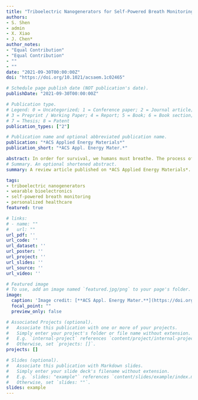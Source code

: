 ```yaml
---
title: "Triboelectric Nanogenerators for Self-Powered Breath Monitoring"
authors:
- S. Shen
- admin
- X. Xiao
- J. Chen*
author_notes:
- "Equal Contribution"
- "Equal Contribution"
- ""
- ""
date: "2021-09-30T00:00:00Z"
doi: "https://doi.org/10.1021/acsaem.1c02465"

# Schedule page publish date (NOT publication's date).
publishDate: "2021-09-30T00:00:00Z"

# Publication type.
# Legend: 0 = Uncategorized; 1 = Conference paper; 2 = Journal article;
# 3 = Preprint / Working Paper; 4 = Report; 5 = Book; 6 = Book section;
# 7 = Thesis; 8 = Patent
publication_types: ["2"]

# Publication name and optional abbreviated publication name.
publication: "*ACS Applied Energy Materials*"
publication_short: "*ACS Appl. Energy Mater.*"

abstract: In order for survival, we humans must breathe. The process of breathing involves not only the exchange of oxygen and carbon dioxide but also the exhalation of chemical compounds that can reflect one’s physical health. Additionally, exhaled breath contains many physical properties that can be measured for physiological monitoring. Our ability to control breathing provides a strong foundation for the creation of breath monitoring devices; however, currently existing ones are impractical due to their low portability, need for batteries, difficulty in breath sample collection, and inability for continuous monitoring. One way of combating these issues is through the use of breath-based wearable bioelectronics involving triboelectric nanogenerators (TENGs), a rapidly developing technology that is capable of converting mechanical energy into electricity. Currently, wearable breath monitoring devices based on TENGs have been developed for chemical sensing of compounds that can be indicative of diseases including diabetes, physical sensing of breath patterns and volume, as well as using the breath as a power source for renewable energy. In this review, we provide an overview of the existing TENG-enabled wearable breath monitoring devices as well as a discussion on their future prospects.
# Summary. An optional shortened abstract.
summary: A review article published on *ACS Applied Energy Materials*.

tags:
- triboelectric nanogenerators 
- wearable bioelectronics 
- self-powered breath monitoring 
- personalized healthcare
featured: true

# links:
# - name: ""
#   url: ""
url_pdf: ''
url_code: ''
url_dataset: ''
url_poster: ''
url_project: ''
url_slides: ''
url_source: ''
url_video: ''

# Featured image
# To use, add an image named `featured.jpg/png` to your page's folder. 
image:
  caption: 'Image credit: [**ACS Appl. Energy Mater.**](https://doi.org/10.1021/acsaem.1c02465)'
  focal_point: ""
  preview_only: false

# Associated Projects (optional).
#   Associate this publication with one or more of your projects.
#   Simply enter your project's folder or file name without extension.
#   E.g. `internal-project` references `content/project/internal-project/index.md`.
#   Otherwise, set `projects: []`.
projects: []

# Slides (optional).
#   Associate this publication with Markdown slides.
#   Simply enter your slide deck's filename without extension.
#   E.g. `slides: "example"` references `content/slides/example/index.md`.
#   Otherwise, set `slides: ""`.
slides: example
---
```

